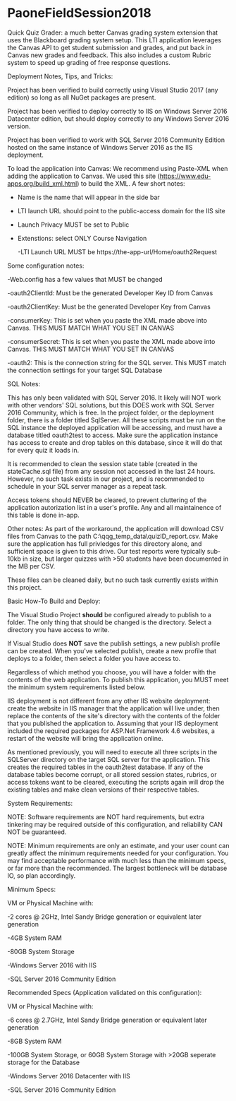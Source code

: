 # PaoneFieldSession2018
Quick Quiz Grader: a much better Canvas grading system extension that uses the Blackboard grading system setup. This LTI application leverages the Canvas API to get student submission and grades, and put back in Canvas new grades and feedback. This also includes a custom Rubric system to speed up grading of free response questions.



Deployment Notes, Tips, and Tricks:

Project has been verified to build correctly using Visual Studio 2017 (any edition) so long as all NuGet packages are present. 

Project has been verified to deploy correctly to IIS on Windows Server 2016 Datacenter edition, but should deploy correctly to any Windows Server 2016 version.

Project has been verified to work with SQL Server 2016 Community Edition hosted on the same instance of Windows Server 2016 as the IIS deployment.



To load the application into Canvas:
We recommend using Paste-XML when adding the application to Canvas. We used this site (https://www.edu-apps.org/build_xml.html) to build the XML. A few short notes:

- Name is the name that will appear in the side bar

- LTI launch URL should point to the public-access domain for the IIS site

- Launch Privacy MUST be set to Public

- Extenstions: select ONLY Course Navigation

  -LTI Launch URL MUST be https://the-app-url/Home/oauth2Request
  
  
  
Some configuration notes:

-Web.config has a few values that MUST be changed

  -oauth2ClientId: Must be the generated Developer Key ID from Canvas
  
  -oauth2ClientKey: Must be the generated Developer Key from Canvas
  
  -consumerKey: This is set when you paste the XML made above into Canvas. THIS MUST MATCH WHAT YOU SET IN CANVAS
  
  -consumerSecret: This is set when you paste the XML made above into Canvas. THIS MUST MATCH WHAT YOU SET IN CANVAS
  
  -oauth2: This is the connection string for the SQL server. This MUST match the connection settings for your target SQL Database
  
SQL Notes:

This has only been validated with SQL Server 2016. It likely will NOT work with other vendors' SQL solutions, but this DOES work with SQL Server 2016 Community, which is free. In the project folder, or the deployment folder, there is a folder titled SqlServer. All these scripts must be run on the SQL instance the deployed application will be accessing, and must have a database titled oauth2test to access. Make sure the application instance has access to create and drop tables on this database, since it will do that for every quiz it loads in.

It is recommended to clean the session state table (created in the stateCache.sql file) from any session not accessed in the last 24 hours. However, no such task exists in our project, and is recommended to schedule in your SQL server manager as a repeat task.

Access tokens should NEVER be cleared, to prevent cluttering of the application autorization list in a user's profile. Any and all maintainence of this table is done in-app.

Other notes:
As part of the workaround, the application will download CSV files from Canvas to the path C:\qqg_temp_data\quizID_report.csv. Make sure the application has full privledges for this directory alone, and sufficient space is given to this drive. Our test reports were typically sub-10kb in size, but larger quizzes with >50 students have been documented in the MB per CSV. 

These files can be cleaned daily, but no such task currently exists within this project. 



Basic How-To Build and Deploy:

The Visual Studio Project **should** be configured already to publish to a folder. The only thing that should be changed is the directory. Select a directory you have access to write. 

If Visual Studio does **NOT** save the publish settings, a new publish profile can be created. When you've selected publish, create a new profile that deploys to a folder, then select a folder you have access to.

Regardless of which method you choose, you will have a folder with the contents of the web application. To publish this application, you MUST meet the minimum system requirements listed below. 

IIS deployment is not different from any other IIS website deployment: create the website in IIS manager that the application will live under, then replace the contents of the site's directory with the contents of the folder that you published the application to. Assuming that your IIS deployment included the required packages for ASP.Net Framework 4.6 websites, a restart of the website will bring the application online.

As mentioned previously, you will need to execute all three scripts in the SQLServer directory on the target SQL server for the application. This creates the required tables in the oauth2test database. If any of the database tables become corrupt, or all stored session states, rubrics, or access tokens want to be cleared, executing the scripts again will drop the existing tables and make clean versions of their respective tables.


System Requirements:

NOTE: Software requirements are NOT hard requirements, but extra tinkering may be required outside of this configuration, and reliability CAN NOT be guaranteed.

NOTE: Minimum requirements are only an estimate, and your user count can greatly affect the minimum requirements needed for your configuration. You may find acceptable performance with much less than the minimum specs, or far more than the recommended. The largest bottleneck will be database IO, so plan accordingly.

Minimum Specs:

VM or Physical Machine with:

-2 cores @ 2GHz, Intel Sandy Bridge generation or equivalent later generation

-4GB System RAM

-80GB System Storage

-Windows Server 2016 with IIS

-SQL Server 2016 Community Edition


Recommended Specs (Application validated on this configuration):

VM or Physical Machine with:

-6 cores @ 2.7GHz, Intel Sandy Bridge generation or equivalent later generation

-8GB System RAM

-100GB System Storage, or 60GB System Storage with >20GB seperate storage for the Database

-Windows Server 2016 Datacenter with IIS

-SQL Server 2016 Community Edition
